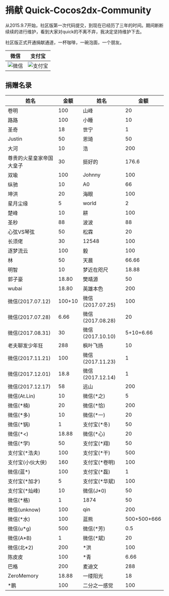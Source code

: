 # 捐献 Quick-Cocos2dx-Community

从2015.9.7开始，社区版第一次代码提交，到现在已经历了三年的时间。期间断断续续的进行维护，看到大家对quick的不离不弃，我决定坚持维护下去。

社区版正式开通捐献通道，一杯咖啡，一碗泡面，一个朋友。

|微信|支付宝|
|----|---|
| ![微信](./wechat.png) | ![支付宝](./alipay.png) |

## 捐赠名录

|姓名|金额|姓名|金额|
|----|---|----|---|
| 卷明 | 100 | 山峰 | 20 |
| 路路 | 100 | 小睡 | 10 |
| 圣奇 | 18 | 世宁 | 1 |
| Justin | 50 | 恩琦 | 50 |
| 大河 | 10 | 浩 | 200 |
| 尊贵的火星皇家帝国大皇子 | 30 | 挺好的 | 176.6 |
| 双瑜 | 100 | Johnny | 100 |
| 纵驰 | 10 | A0 | 66 |
| 坤洪 | 20 | 海眼 | 100 |
| 星月尘缘 | 5 | world | 2 |
| 楚峰 | 10 | 耕 | 100 |
| 圣秒 | 88 | 波波 | 88 |
| 心弦VS琴弦 | 50 | 松霖 | 20 |
| 长须佬 | 30 | 12548 | 100 |
| 逐梦流云 | 100 | 毅 | 100 |
| 林 | 50 | 天晨 | 66.66 |
| 明智 | 10 | 梦近在咫尺 | 18.88 |
| 郭子豪 | 18.80 | 樊靖源 | 50 |
| wubai | 18.80 | 英雄本色 | 200 |
| 微信(2017.07.12) | 100+10 | 微信(2017.07.25)  | 100 |
| 微信(2017.07.28) | 6.66 | 微信(2017.08.28) | 20 |
| 微信(2017.08.31) | 30 | 微信(2017.10.10) | 5+10+6.66 |
| 老夫聊发少年狂 | 288 | 枫叶飞扬 | 10 |
| 微信(2017.11.21) | 100 | 微信(2017.11.23) | 1 |
| 微信(2017.12.01) | 18.8 | 微信(2017.12.14) | 1 |
| 微信(2017.12.17) | 58 | 远山 | 200 |
| 微信(At.Lin) | 10 | 微信(\*之) | 5 |
| 微信(\*楠) | 20 | 微信(\*恰) | 200 |
| 微信(\*多) | 10 | 微信(\*一) | 20 |
| 微信(\*锅) | 1 | 支付宝(\*冬) | 50 |
| 微信(\*<) | 18.88 | 微信(\*心) | 20 |
| 微信(\*学) | 50 | 支付宝(\*翔) | 50 |
| 支付宝(\*浩夫) | 100 | 支付宝(\*干) | 500 |
| 支付宝(小伙大侠) | 160 | 支付宝(\*卷明) | 100 |
| 微信(蓝\*) | 100 | 支付宝(\*磊) | 1 |
| 支付宝(\*加才) | 5 | 支付宝(\*华斌) | 100 |
| 支付宝(\*灿峰) | 10 | 微信(J\*0) | 50 |
| 微信(\*格) | 1 | 1874 | 50 |
| 微信(unknow) | 100 | qin | 200 |
| 微信(*水) | 100 | 蓝熊 | 500+500+666 |
| 微信(u*g) | 500 | 微信(*芳) | 0.5 |
| 微信(A*B) | 1 | 微信(*斌) | 20 |
| 微信(北*2) | 200 | *洪 | 100 |
| 陈皮皮 | 100 | *青 | 6.66 |
| 巴格 | 200 | 麦迪文 | 288 |
| ZeroMemory | 18.88 | 一缕阳光 | 18 |
| *鹏 | 100 | 二分之一感觉 | 100 |